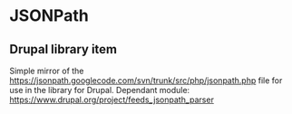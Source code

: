 # JSONPath
## Drupal library item

Simple mirror of the https://jsonpath.googlecode.com/svn/trunk/src/php/jsonpath.php file
for use in the library for Drupal. Dependant module: https://www.drupal.org/project/feeds_jsonpath_parser

